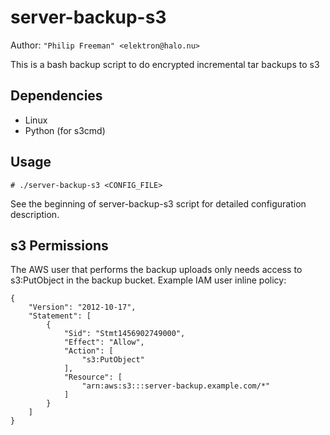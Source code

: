 # server-backup-s3

Author: `"Philip Freeman" <elektron@halo.nu>`

This is a bash backup script to do encrypted incremental tar backups to s3

## Dependencies

* Linux
* Python (for s3cmd)

## Usage

    # ./server-backup-s3 <CONFIG_FILE>

See the beginning of server-backup-s3 script for detailed configuration
description.

## s3 Permissions

The AWS user that performs the backup uploads only needs access to
s3:PutObject in the backup bucket. Example IAM user inline policy:

    {
        "Version": "2012-10-17",
        "Statement": [
            {
                "Sid": "Stmt1456902749000",
                "Effect": "Allow",
                "Action": [
                    "s3:PutObject"
                ],
                "Resource": [
                    "arn:aws:s3:::server-backup.example.com/*"
                ]
            }
        ]
    }
